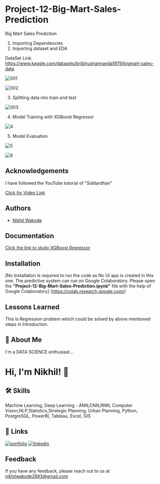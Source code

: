 # Project-12-Big-Mart-Sales-Prediction
Big Mart Sales Prediction

1. Importing Dependencies
2. Importing dataset and EDA

DataSet Link: https://www.kaggle.com/datasets/brijbhushannanda1979/bigmart-sales-data

![001](https://user-images.githubusercontent.com/114944969/229412214-280834f9-7465-4ebc-96ab-4d593ea76d1d.jpg)

![002](https://user-images.githubusercontent.com/114944969/229412454-7ed822e2-ce75-4c3e-8b9b-91e1fbf283cb.jpg)

3. Splitting data into train and test

![003](https://user-images.githubusercontent.com/114944969/229412584-cdcbb4a8-c85c-4c47-9b4e-c4faca2c4409.jpg)

4. Model Training with XGBoost Regressor

![4](https://user-images.githubusercontent.com/114944969/229412663-f42a19ba-94ba-4905-9a9f-7b85d1dfffc0.jpg)

5. Model Evaluation 

![5](https://user-images.githubusercontent.com/114944969/229412761-f6e834c8-f33a-4ca4-8e63-5cfc4c6a3092.jpg)

![6](https://user-images.githubusercontent.com/114944969/229412873-78577087-4afc-4be2-8a28-132a4ceaf26e.jpg)


## Acknowledgements

I have followed the YouTube tutorial of "Siddardhan"

[Click for Video Link](https://www.youtube.com/watch?v=epI9W3MZ3Ts&list=PLfFghEzKVmjvuSA67LszN1dZ-Dd_pkus6&index=12)

## Authors

- [Nikhil Wakode](https://github.com/Nikhil2893)

## Documentation

[Click the link to study XGBoost Regressor](https://www.geeksforgeeks.org/xgboost-for-regression/)


## Installation

[No Installation is required to run the code as No UI app is created in this one. The predictive system can run on Google Colaboratory.
Please open the **"Project-12-Big-Mart-Sales-Prediction.ipynb"** file with the help of Google Colaboratory]
(https://colab.research.google.com/)
    
## Lessons Learned

This is Regression problem which could be solved by above mentioned steps in Introduction.

## 🚀 About Me
I'm a DATA SCIENCE enthusiast...

# Hi, I'm Nikhil! 👋

## 🛠 Skills
Machine Learning, Deep Learning - ANN,CNN,RNN, Computer Vision,NLP,Statistics,Strategic Planning, Urban Planning, Python, PostgreSQL, PowerBI, Tableau, Excel, GIS

## 🔗 Links
[![portfolio](https://img.shields.io/badge/my_portfolio-000?style=for-the-badge&logo=ko-fi&logoColor=white)](https://nikhil2893.github.io/Portfoilio_Nikhil/)
[![linkedin](https://img.shields.io/badge/linkedin-0A66C2?style=for-the-badge&logo=linkedin&logoColor=white)](https://www.linkedin.com/in/nikhil-wakode/
)

## Feedback

If you have any feedback, please reach out to us at 
nikhilwakode2893@gmail.com
